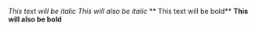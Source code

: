 *This text will be italic*
_This will also be italic_
** This text will be bold**
__This will also be bold__

